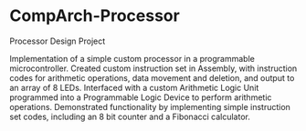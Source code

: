 # CompArch-Processor

Processor Design Project 

Implementation of a simple custom processor in a programmable microcontroller. Created custom instruction set in Assembly, with instruction codes for arithmetic operations, data movement and deletion, and output to an array of 8 LEDs. Interfaced with a custom Arithmetic Logic Unit programmed into a Programmable Logic Device to perform arithmetic operations. Demonstrated functionality by implementing simple instruction set codes, including an 8 bit counter and a Fibonacci calculator.
